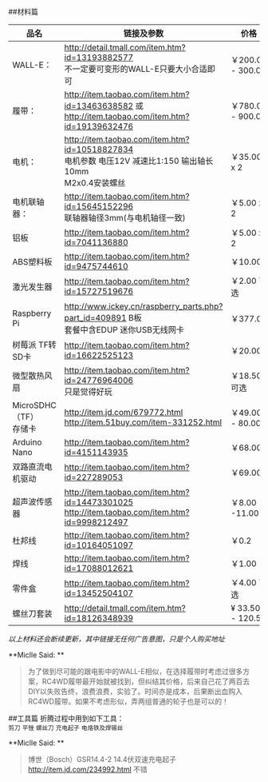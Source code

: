 ##材料篇

品名 | 链接及参数 | 价格
------------ | ------------- | ------------
WALL-E：| http://detail.tmall.com/item.htm?id=13193882577 <br />不一定要可变形的WALL-E只要大小合适即可 | ￥200.00 - 300.00
履带：| http://item.taobao.com/item.htm?id=13463638582 或<br /> http://item.taobao.com/item.htm?id=19139632476 | ￥780.00 - 900.00
电机：| http://item.taobao.com/item.htm?id=10518827834 <br /> 电机参数 电压12V 减速比1:150 输出轴长10mm <br />M2x0.4安装螺丝 | ￥35.00 x 2
电机联轴器：| http://item.taobao.com/item.htm?id=15645152296 <br /> 联轴器轴径3mm(与电机轴径一致) | ￥5.00 x 2 
铝板 | http://item.taobao.com/item.htm?id=7041136880 | ￥5.00 x 2
ABS塑料板 | http://item.taobao.com/item.htm?id=9475744610 | ￥10.00
激光发生器 | http://item.taobao.com/item.htm?id=15727519676 | ￥2.00 可选
Raspberry Pi | http://www.ickey.cn/raspberry_parts.php?part_id=409891 B板 <br />套餐中含EDUP 迷你USB无线网卡 | ￥377.00
树莓派 TF转SD卡 | http://item.taobao.com/item.htm?id=16622525123 | ￥20.00
微型散热风扇 | http://item.taobao.com/item.htm?id=24776964006 <br />只是觉得好玩 | ￥18.50 可选
MicroSDHC（TF）<br />存储卡 | http://item.jd.com/679772.html <br /> http://item.51buy.com/item-331252.html | ￥49.00 - 80.00
Arduino Nano | http://item.taobao.com/item.htm?id=4151143935 | ￥68.00
双路直流电机驱动 | http://item.taobao.com/item.htm?id=227289053 | ￥69.00
超声波传感器 | http://item.taobao.com/item.htm?id=14473301025 <br /> http://item.taobao.com/item.htm?id=9998212497 | ￥8.00 -11.00
杜邦线 | http://item.taobao.com/item.htm?id=10164051097 | ￥0.2
焊线 | http://item.taobao.com/item.htm?id=17088012621 |  ￥1.00
零件盒 | http://item.taobao.com/item.htm?id=13452504107 | ￥4.00 可选
螺丝刀套装 | http://detail.tmall.com/item.htm?id=18126348939 | ¥ 33.50 - 120.50

*以上材料还会断续更新，其中链接无任何广告意图，只是个人购买地址*

**Miclle Said: **
> 为了做到尽可能的跟电影中的WALL-E相似，在选择履带时考虑过很多方案，RC4WD履带最开始就被找到，但纠结其价格，后来自己花了两百去DIY以失败告终，浪费浪费，实验了。时间亦是成本，后果断出血购入RC4WD履带。如果不考虑形似，弄两组普通的轮子也是可以的！

##工具篇
折腾过程中用到如下工具：  
`剪刀` `平锉` `螺丝刀` `充电起子` `电烙铁及焊锡丝` 

**Miclle Said: **
> 博世（Bosch）GSR14.4-2 14.4伏双速充电起子 http://item.jd.com/234992.html 不错
